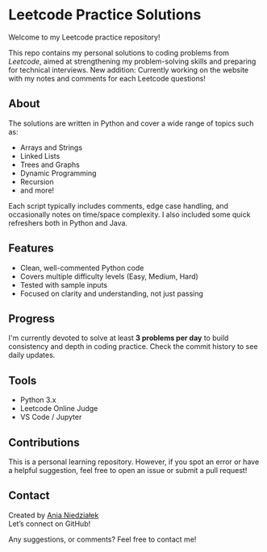 # Leetcode Practice Solutions

Welcome to my Leetcode practice repository!

This repo contains my personal solutions to coding problems from *Leetcode*, aimed at strengthening my problem-solving skills and preparing for technical interviews.
New addition: Currently working on the website with my notes and comments for each Leetcode questions!

##  About

The solutions are written in Python and cover a wide range of topics such as:
- Arrays and Strings
- Linked Lists
- Trees and Graphs
- Dynamic Programming
- Recursion
- and more!

Each script typically includes comments, edge case handling, and occasionally notes on time/space complexity.
I also included some quick refreshers both in Python and Java.

## Features

- Clean, well-commented Python code
- Covers multiple difficulty levels (Easy, Medium, Hard)
- Tested with sample inputs
- Focused on clarity and understanding, not just passing

## Progress

I'm currently devoted to solve at least **3 problems per day** to build consistency and depth in coding practice. Check the commit history to see daily updates.

## Tools

- Python 3.x
- Leetcode Online Judge
- VS Code / Jupyter

## Contributions

This is a personal learning repository. However, if you spot an error or have a helpful suggestion, feel free to open an issue or submit a pull request!

## Contact

Created by [Ania Niedziałek](https://github.com/AniaNiedzialek)  
Let’s connect on GitHub!

Any suggestions, or comments? Feel free to contact me!
